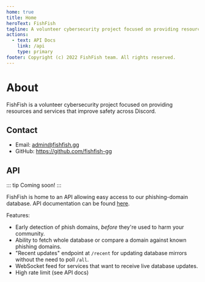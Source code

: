 ```yaml
---
home: true
title: Home
heroText: FishFish
tagline: A volunteer cybersecurity project focused on providing resources and services that improve safety across Discord.
actions:
  - text: API Docs
    link: /api
    type: primary
footer: Copyright (c) 2022 FishFish team. All rights reserved.
---
```


# About

FishFish is a volunteer cybersecurity project focused on providing resources and services that improve safety across Discord.

## Contact

- Email: [admin@fishfish.gg](mailto:admin@fishfish.gg)
- GitHub: <https://github.com/fishfish-gg>

<!-- - Postman: <https://postman.com/fishfish> -->

## API

::: tip
Coming soon!
:::

FishFish is home to an API allowing easy access to our phishing-domain database.
API documentation can be found [here](/api).

Features:

- Early detection of phish domains, _before_ they're used to harm your community.
- Ability to fetch whole database or compare a domain against known phishing domains.
- "Recent updates" endpoint at `/recent` for updating database mirrors without the need to poll `/all`.
- WebSocket feed for services that want to receive live database updates.
- High rate limit (see API docs)
